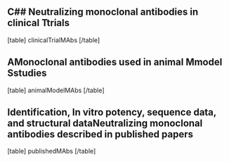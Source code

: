 <br />
<br />
<br />
<br />
<br />
<br />
<br />
<br />
<br />

## C## Neutralizing monoclonal antibodies in clinical Ttrials
[table]
clinicalTrialMAbs
[/table]

## AMonoclonal antibodies used in animal Mmodel Sstudies
[table]
animalModelMAbs
[/table]

## Identification, In vitro potency, sequence data, and structural dataNeutralizing monoclonal antibodies described in published papers
[table]
publishedMAbs
[/table]
<!--stackedit_data:
eyJoaXN0b3J5IjpbLTE4MDk4MDc1NjVdfQ==
-->